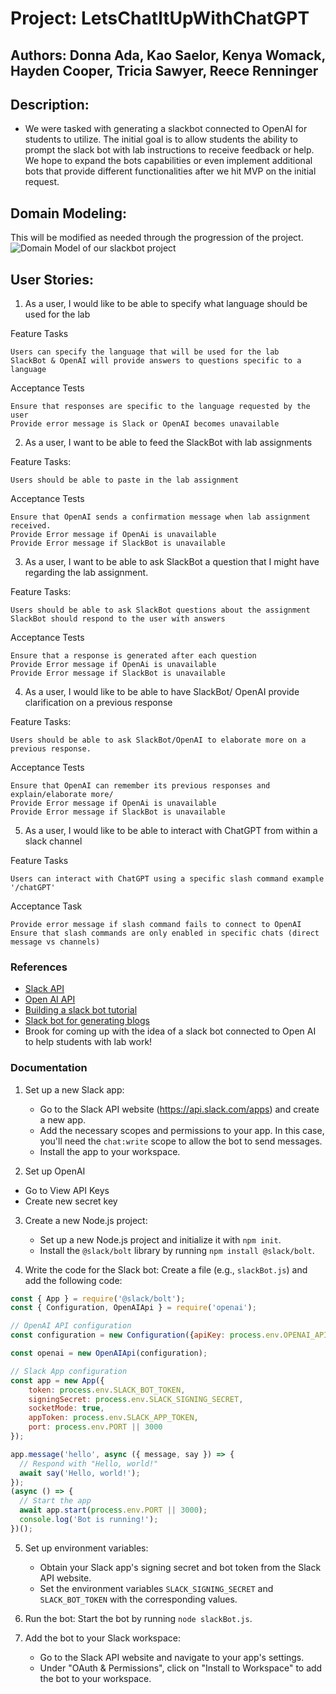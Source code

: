 # Project: LetsChatItUpWithChatGPT

## Authors: Donna Ada, Kao Saelor, Kenya Womack, Hayden Cooper, Tricia Sawyer, Reece Renninger

## Description:

- We were tasked with generating a slackbot connected to OpenAI for students to utilize.  The initial goal is to allow students the ability to prompt the slack bot with lab instructions to receive feedback or help. We hope to expand the bots capabilities or even implement additional bots that provide different functionalities after we hit MVP on the initial request.

## Domain Modeling:

This will be modified as needed through the progression of the project.
![Domain Model of our slackbot project](assets/midTermProjectUML.png)

## User Stories:

1. As a user, I would like to be able to specify what language should be used for the lab

Feature Tasks

    Users can specify the language that will be used for the lab
    SlackBot & OpenAI will provide answers to questions specific to a language

Acceptance Tests

    Ensure that responses are specific to the language requested by the user
    Provide error message is Slack or OpenAI becomes unavailable

2. As a user, I want to be able to feed the SlackBot with lab assignments

Feature Tasks:

    Users should be able to paste in the lab assignment

Acceptance Tests

    Ensure that OpenAI sends a confirmation message when lab assignment received.
    Provide Error message if OpenAi is unavailable
    Provide Error message if SlackBot is unavailable

3. As a user, I want to be able to ask SlackBot a question that I might have regarding the lab assignment.

Feature Tasks:

    Users should be able to ask SlackBot questions about the assignment
    SlackBot should respond to the user with answers

Acceptance Tests

    Ensure that a response is generated after each question
    Provide Error message if OpenAi is unavailable
    Provide Error message if SlackBot is unavailable

4. As a user, I would like to be able to have SlackBot/ OpenAI provide clarification on a previous response

Feature Tasks:

    Users should be able to ask SlackBot/OpenAI to elaborate more on a previous response.

Acceptance Tests

    Ensure that OpenAI can remember its previous responses and explain/elaborate more/
    Provide Error message if OpenAi is unavailable
    Provide Error message if SlackBot is unavailable

5. As a user, I would like to be able to interact with ChatGPT from within a slack channel

Feature Tasks

    Users can interact with ChatGPT using a specific slash command example '/chatGPT'

Acceptance Task

    Provide error message if slash command fails to connect to OpenAI
    Ensure that slash commands are only enabled in specific chats (direct message vs channels)

### References

- [Slack API](https://api.slack.com/)
- [Open AI API](https://openai.com/product#made-for-developers)
- [Building a slack bot tutorial](https://blog.logrocket.com/build-a-slackbot-in-node-js-with-slacks-bolt-api/)
- [Slack bot for generating blogs](https://youtu.be/an_LouGafXc)
- Brook for coming up with the idea of a slack bot connected to Open AI to help students with lab work!

### Documentation

1. Set up a new Slack app:
   - Go to the Slack API website (https://api.slack.com/apps) and create a new app.
   - Add the necessary scopes and permissions to your app. In this case, you'll need the `chat:write` scope to allow the bot to send messages.
   - Install the app to your workspace.

2. Set up OpenAI 
  - Go to View API Keys
  - Create new secret key

3. Create a new Node.js project:
   - Set up a new Node.js project and initialize it with `npm init`.
   - Install the `@slack/bolt` library by running `npm install @slack/bolt`.

4. Write the code for the Slack bot:
   Create a file (e.g., `slackBot.js`) and add the following code:

```javascript
const { App } = require('@slack/bolt');
const { Configuration, OpenAIApi } = require('openai');

// OpenAI API configuration
const configuration = new Configuration({apiKey: process.env.OPENAI_API_KEY,});

const openai = new OpenAIApi(configuration);

// Slack App configuration
const app = new App({
    token: process.env.SLACK_BOT_TOKEN,
    signingSecret: process.env.SLACK_SIGNING_SECRET,
    socketMode: true,
    appToken: process.env.SLACK_APP_TOKEN,
    port: process.env.PORT || 3000
});

app.message('hello', async ({ message, say }) => {
  // Respond with "Hello, world!"
  await say('Hello, world!');
});
(async () => {
  // Start the app
  await app.start(process.env.PORT || 3000);
  console.log('Bot is running!');
})();
```

5. Set up environment variables:
   - Obtain your Slack app's signing secret and bot token from the Slack API website.
   - Set the environment variables `SLACK_SIGNING_SECRET` and `SLACK_BOT_TOKEN` with the corresponding values.

6. Run the bot:
   Start the bot by running `node slackBot.js`.

7. Add the bot to your Slack workspace:
   - Go to the Slack API website and navigate to your app's settings.
   - Under "OAuth & Permissions", click on "Install to Workspace" to add the bot to your workspace.